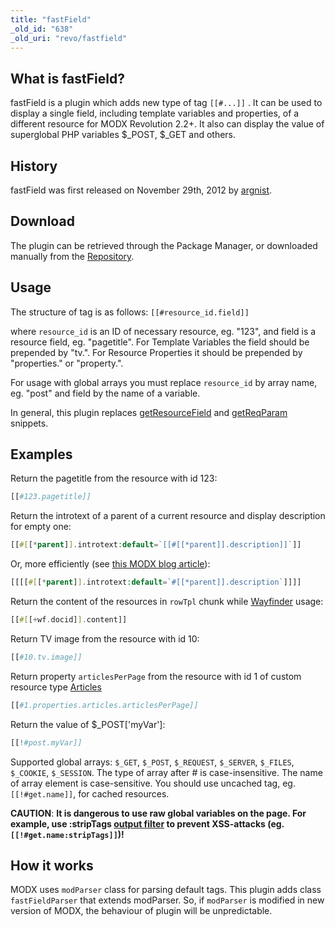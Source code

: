 ```yaml
---
title: "fastField"
_old_id: "638"
_old_uri: "revo/fastfield"
---
```


## What is fastField?

fastField is a plugin which adds new type of tag `[[#...]]` . It can be used to display a single field, including template variables and properties, of a different resource for MODX Revolution 2.2+. It also can display the value of superglobal PHP variables $\_POST, $\_GET and others.

## History

fastField was first released on November 29th, 2012 by [argnist](https://modx.com/extras/author/argnist).

## Download

The plugin can be retrieved through the Package Manager, or downloaded manually from the [Repository](https://modx.com/extras/package/fastfield).

## Usage

The structure of tag is as follows: `[[#resource_id.field]]`

where `resource_id` is an ID of necessary resource, eg. "123", and field is a resource field, eg. "pagetitle". For Template Variables the field should be prepended by "tv.". For Resource Properties it should be prepended by "properties." or "property.".

For usage with global arrays you must replace `resource_id` by array name, eg. "post" and field by the name of a variable.

In general, this plugin replaces [getResourceField](extras/getresourcefield) and [getReqParam](https://modx.com/extras/package/getreqparam) snippets.

## Examples

Return the pagetitle from the resource with id 123:

``` php
[[#123.pagetitle]]
```

Return the introtext of a parent of a current resource and display description for empty one:

``` php
[[#[[*parent]].introtext:default=`[[#[[*parent]].description]]`]]
```

Or, more efficiently (see [this MODX blog article](https://modx.com/blog/2012/09/14/tags-as-the-result-or-how-conditionals-are-like-mosquitoes/)):

``` php
[[[[#[[*parent]].introtext:default=`#[[*parent]].description`]]]]
```

Return the content of the resources in `rowTpl` chunk while [Wayfinder](extras/wayfinder) usage:

``` php
[[#[[+wf.docid]].content]]
```

Return TV image from the resource with id 10:

``` php
[[#10.tv.image]]
```

Return property `articlesPerPage` from the resource with id 1 of custom resource type [Articles](extras/articles)

``` php
[[#1.properties.articles.articlesPerPage]]
```

Return the value of $\_POST\['myVar'\]:

``` php
[[!#post.myVar]]
```

Supported global arrays: `$_GET`, `$_POST`, `$_REQUEST`, `$_SERVER`, `$_FILES`, `$_COOKIE`, `$_SESSION`. The type of array after # is case-insensitive. The name of array element is case-sensitive. You should use uncached tag, eg. `[[!#get.name]]`, for cached resources.

**CAUTION**: **It is dangerous to use raw global variables on the page. For example, use :stripTags [output filter](/building-sites/tag-syntax/output-filters) to prevent XSS-attacks (eg. `[[!#get.name:stripTags]]`)!**

## How it works

MODX uses `modParser` class for parsing default tags. This plugin adds class `fastFieldParser` that extends modParser. So, if `modParser` is modified in new version of MODX, the behaviour of plugin will be unpredictable.
